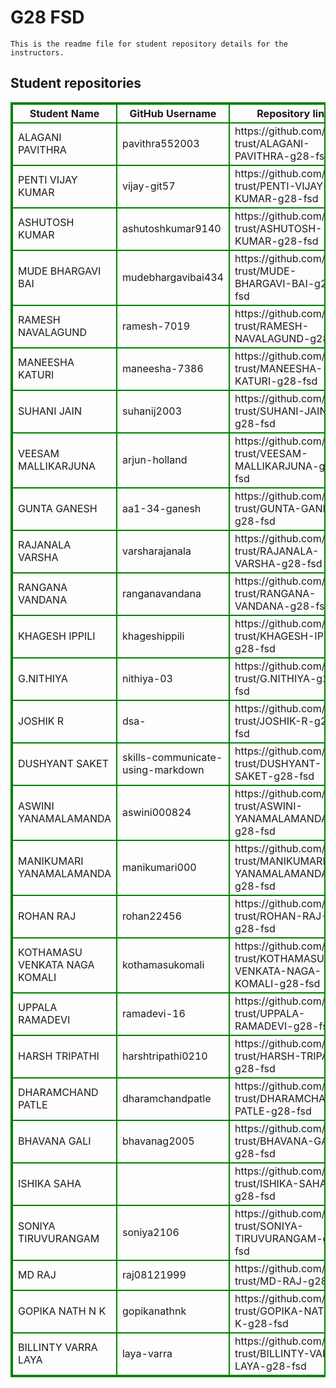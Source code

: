 # G28 FSD
    This is the readme file for student repository details for the instructors.
## Student repositories 
<table style="border : 2px solid green; width:100%;">
<tr >
<th style="border : 2px solid green;">Student Name</th>
<th style="border : 2px solid green;">GitHub Username</th>
<th style="border : 2px solid green;">Repository link</th>
</tr>
<tr style="border : 2px solid green;">
<td style="border : 2px solid green;">ALAGANI PAVITHRA</td> 

<td style="border : 2px solid green;">pavithra552003</td> 

<td style="border : 2px solid green;">https://github.com/sure-trust/ALAGANI-PAVITHRA-g28-fsd</td> 
</tr>

<tr style="border : 2px solid green;">
<td style="border : 2px solid green;">PENTI VIJAY KUMAR</td> 

<td style="border : 2px solid green;">vijay-git57</td> 

<td style="border : 2px solid green;">https://github.com/sure-trust/PENTI-VIJAY-KUMAR-g28-fsd</td> 
</tr>

<tr style="border : 2px solid green;">
<td style="border : 2px solid green;">ASHUTOSH KUMAR</td> 

<td style="border : 2px solid green;">ashutoshkumar9140</td> 

<td style="border : 2px solid green;">https://github.com/sure-trust/ASHUTOSH-KUMAR-g28-fsd</td> 
</tr>

<tr style="border : 2px solid green;">
<td style="border : 2px solid green;">MUDE BHARGAVI BAI</td> 

<td style="border : 2px solid green;">mudebhargavibai434</td> 

<td style="border : 2px solid green;">https://github.com/sure-trust/MUDE-BHARGAVI-BAI-g28-fsd</td> 
</tr>

<tr style="border : 2px solid green;">
<td style="border : 2px solid green;">RAMESH NAVALAGUND</td> 

<td style="border : 2px solid green;">ramesh-7019</td> 

<td style="border : 2px solid green;">https://github.com/sure-trust/RAMESH-NAVALAGUND-g28-fsd</td> 
</tr>

<tr style="border : 2px solid green;">
<td style="border : 2px solid green;">MANEESHA KATURI</td> 

<td style="border : 2px solid green;">maneesha-7386</td> 

<td style="border : 2px solid green;">https://github.com/sure-trust/MANEESHA-KATURI-g28-fsd</td> 
</tr>

<tr style="border : 2px solid green;">
<td style="border : 2px solid green;">SUHANI JAIN</td> 

<td style="border : 2px solid green;">suhanij2003</td> 

<td style="border : 2px solid green;">https://github.com/sure-trust/SUHANI-JAIN-g28-fsd</td> 
</tr>

<tr style="border : 2px solid green;">
<td style="border : 2px solid green;">VEESAM MALLIKARJUNA</td> 

<td style="border : 2px solid green;">arjun-holland</td> 

<td style="border : 2px solid green;">https://github.com/sure-trust/VEESAM-MALLIKARJUNA-g28-fsd</td> 
</tr>

<tr style="border : 2px solid green;">
<td style="border : 2px solid green;">GUNTA GANESH</td> 

<td style="border : 2px solid green;">aa1-34-ganesh</td> 

<td style="border : 2px solid green;">https://github.com/sure-trust/GUNTA-GANESH-g28-fsd</td> 
</tr>

<tr style="border : 2px solid green;">
<td style="border : 2px solid green;">RAJANALA VARSHA</td> 

<td style="border : 2px solid green;">varsharajanala</td> 

<td style="border : 2px solid green;">https://github.com/sure-trust/RAJANALA-VARSHA-g28-fsd</td> 
</tr>

<tr style="border : 2px solid green;">
<td style="border : 2px solid green;">RANGANA VANDANA</td> 

<td style="border : 2px solid green;">ranganavandana</td> 

<td style="border : 2px solid green;">https://github.com/sure-trust/RANGANA-VANDANA-g28-fsd</td> 
</tr>

<tr style="border : 2px solid green;">
<td style="border : 2px solid green;">KHAGESH IPPILI</td> 

<td style="border : 2px solid green;">khageshippili</td> 

<td style="border : 2px solid green;">https://github.com/sure-trust/KHAGESH-IPPILI-g28-fsd</td> 
</tr>

<tr style="border : 2px solid green;">
<td style="border : 2px solid green;">G.NITHIYA</td> 

<td style="border : 2px solid green;">nithiya-03</td> 

<td style="border : 2px solid green;">https://github.com/sure-trust/G.NITHIYA-g28-fsd</td> 
</tr>

<tr style="border : 2px solid green;">
<td style="border : 2px solid green;">JOSHIK R</td> 

<td style="border : 2px solid green;">dsa-</td> 

<td style="border : 2px solid green;">https://github.com/sure-trust/JOSHIK-R-g28-fsd</td> 
</tr>

<tr style="border : 2px solid green;">
<td style="border : 2px solid green;">DUSHYANT SAKET</td> 

<td style="border : 2px solid green;">skills-communicate-using-markdown</td> 

<td style="border : 2px solid green;">https://github.com/sure-trust/DUSHYANT-SAKET-g28-fsd</td> 
</tr>

<tr style="border : 2px solid green;">
<td style="border : 2px solid green;">ASWINI YANAMALAMANDA</td> 

<td style="border : 2px solid green;">aswini000824</td> 

<td style="border : 2px solid green;">https://github.com/sure-trust/ASWINI-YANAMALAMANDA-g28-fsd</td> 
</tr>

<tr style="border : 2px solid green;">
<td style="border : 2px solid green;">MANIKUMARI YANAMALAMANDA</td> 

<td style="border : 2px solid green;">manikumari000</td> 

<td style="border : 2px solid green;">https://github.com/sure-trust/MANIKUMARI-YANAMALAMANDA-g28-fsd</td> 
</tr>

<tr style="border : 2px solid green;">
<td style="border : 2px solid green;">ROHAN RAJ</td> 

<td style="border : 2px solid green;">rohan22456</td> 

<td style="border : 2px solid green;">https://github.com/sure-trust/ROHAN-RAJ-g28-fsd</td> 
</tr>

<tr style="border : 2px solid green;">
<td style="border : 2px solid green;">KOTHAMASU VENKATA NAGA KOMALI</td> 

<td style="border : 2px solid green;">kothamasukomali</td> 

<td style="border : 2px solid green;">https://github.com/sure-trust/KOTHAMASU-VENKATA-NAGA-KOMALI-g28-fsd</td> 
</tr>

<tr style="border : 2px solid green;">
<td style="border : 2px solid green;">UPPALA RAMADEVI</td> 

<td style="border : 2px solid green;">ramadevi-16</td> 

<td style="border : 2px solid green;">https://github.com/sure-trust/UPPALA-RAMADEVI-g28-fsd</td> 
</tr>

<tr style="border : 2px solid green;">
<td style="border : 2px solid green;">HARSH TRIPATHI</td> 

<td style="border : 2px solid green;">harshtripathi0210</td> 

<td style="border : 2px solid green;">https://github.com/sure-trust/HARSH-TRIPATHI-g28-fsd</td> 
</tr>

<tr style="border : 2px solid green;">
<td style="border : 2px solid green;">DHARAMCHAND PATLE</td> 

<td style="border : 2px solid green;">dharamchandpatle</td> 

<td style="border : 2px solid green;">https://github.com/sure-trust/DHARAMCHAND-PATLE-g28-fsd</td> 
</tr>

<tr style="border : 2px solid green;">
<td style="border : 2px solid green;">BHAVANA GALI</td> 

<td style="border : 2px solid green;">bhavanag2005</td> 

<td style="border : 2px solid green;">https://github.com/sure-trust/BHAVANA-GALI-g28-fsd</td> 
</tr>

<tr style="border : 2px solid green;">
<td style="border : 2px solid green;">ISHIKA SAHA</td> 

<td style="border : 2px solid green;"></td> 

<td style="border : 2px solid green;">https://github.com/sure-trust/ISHIKA-SAHA-g28-fsd</td> 
</tr>

<tr style="border : 2px solid green;">
<td style="border : 2px solid green;">SONIYA TIRUVURANGAM</td> 

<td style="border : 2px solid green;">soniya2106</td> 

<td style="border : 2px solid green;">https://github.com/sure-trust/SONIYA-TIRUVURANGAM-g28-fsd</td> 
</tr>

<tr style="border : 2px solid green;">
<td style="border : 2px solid green;">MD RAJ</td> 

<td style="border : 2px solid green;">raj08121999</td> 

<td style="border : 2px solid green;">https://github.com/sure-trust/MD-RAJ-g28-fsd</td> 
</tr>

<tr style="border : 2px solid green;">
<td style="border : 2px solid green;">GOPIKA NATH N K</td> 

<td style="border : 2px solid green;">gopikanathnk</td> 

<td style="border : 2px solid green;">https://github.com/sure-trust/GOPIKA-NATH-N-K-g28-fsd</td> 
</tr>

<tr style="border : 2px solid green;">
<td style="border : 2px solid green;">BILLINTY VARRA LAYA</td> 

<td style="border : 2px solid green;">laya-varra</td> 

<td style="border : 2px solid green;">https://github.com/sure-trust/BILLINTY-VARRA-LAYA-g28-fsd</td> 
</tr>
